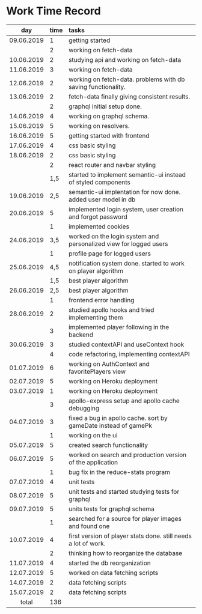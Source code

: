 # Work Time Record

|    day     | time | tasks                                                             |
| :--------: | :--- | :---------------------------------------------------------------- |
| 09.06.2019 | 1    | getting started                                                   |
|            | 2    | working on fetch-data                                             |
| 10.06.2019 | 2    | studying api and working on fetch-data                            |
| 11.06.2019 | 3    | working on fetch-data                                             |
| 12.06.2019 | 2    | working on fetch-data. problems with db saving functionality.     |
| 13.06.2019 | 2    | fetch-data finally giving consistent results.                     |
|            | 2    | graphql initial setup done.                                       |
| 14.06.2019 | 4    | working on graphql schema.                                        |
| 15.06.2019 | 5    | working on resolvers.                                             |
| 16.06.2019 | 5    | getting started with frontend                                     |
| 17.06.2019 | 4    | css basic styling                                                 |
| 18.06.2019 | 2    | css basic styling                                                 |
|            | 2    | react router and navbar styling                                   |
|            | 1,5  | started to implement semantic-ui instead of styled components     |
| 19.06.2019 | 2,5  | semantic-ui implentation for now done. added user model in db     |
| 20.06.2019 | 5    | implemented login system, user creation and forgot password       |
|            | 1    | implemented cookies                                               |
| 24.06.2019 | 3,5  | worked on the login system and personalized view for logged users |
|            | 1    | profile page for logged users                                     |
| 25.06.2019 | 4,5  | notification system done. started to work on player algorithm     |
|            | 1,5  | best player algorithm                                             |
| 26.06.2019 | 2,5  | best player algorithm                                             |
|            | 1    | frontend error handling                                           |
| 28.06.2019 | 2    | studied apollo hooks and tried implementing them                  |
|            | 3    | implemented player following in the backend                       |
| 30.06.2019 | 3    | studied contextAPI and useContext hook                            |
|            | 4    | code refactoring, implementing contextAPI                         |
| 01.07.2019 | 6    | working on AuthContext and favoritePlayers view                   |
| 02.07.2019 | 5    | working on Heroku deployment                                      |
| 03.07.2019 | 1    | working on Heroku deployment                                      |
|            | 3    | apollo-express setup and apollo cache debugging                   |
| 04.07.2019 | 3    | fixed a bug in apollo cache. sort by gameDate instead of gamePk   |
|            | 1    | working on the ui                                                 |
| 05.07.2019 | 5    | created search functionality                                      |
| 06.07.2019 | 5    | worked on search and production version of the application        |
|            | 1    | bug fix in the reduce-stats program                               |
| 07.07.2019 | 4    | unit tests                                                        |
| 08.07.2019 | 5    | unit tests and started studying tests for graphql                 |
| 09.07.2019 | 5    | units tests for graphql schema                                    |
|            | 1    | searched for a source for player images and found one             |
| 10.07.2019 | 4    | first version of player stats done. still needs a lot of work.    |
|            | 2    | thinking how to reorganize the database                           |
| 11.07.2019 | 4    | started the db reorganization                                     |
| 12.07.2019 | 5    | worked on data fetching scripts                                   |
| 14.07.2019 | 2    | data fetching scripts                                             |
| 15.07.2019 | 2    | data fetching scripts                                             |
|   total    | 136  |                                                                   |
